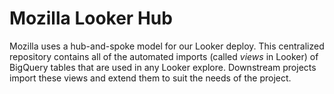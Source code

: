 # Mozilla Looker Hub

Mozilla uses a hub-and-spoke model for our Looker deploy.
This centralized repository contains all of the automated imports (called _views_ in Looker) of BigQuery tables that are used in any Looker explore.
Downstream projects import these views and extend them to suit the needs of the project.
